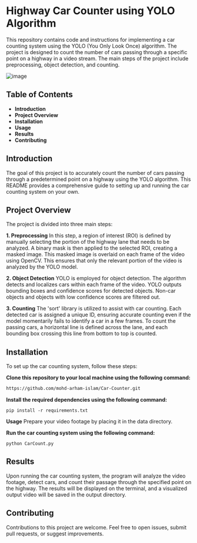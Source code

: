 # Highway Car Counter using YOLO Algorithm

This repository contains code and instructions for implementing a car counting system using the YOLO (You Only Look Once) algorithm. The project is designed to count the number of cars passing through a specific point on a highway in a video stream. The main steps of the project include preprocessing, object detection, and counting.

![image](https://github.com/mohd-arham-islam/Car-Counter/assets/111959286/35c13fe4-1ea5-4b08-953f-2d42ef8e9675)

## Table of Contents
* **Introduction**
* **Project Overview**
* **Installation**
* **Usage**
* **Results**
* **Contributing**

## Introduction
The goal of this project is to accurately count the number of cars passing through a predetermined point on a highway using the YOLO algorithm. This README provides a comprehensive guide to setting up and running the car counting system on your own.

## Project Overview
The project is divided into three main steps:

**1. Preprocessing**
In this step, a region of interest (ROI) is defined by manually selecting the portion of the highway lane that needs to be analyzed. A binary mask is then applied to the selected ROI, creating a masked image. This masked image is overlaid on each frame of the video using OpenCV. This ensures that only the relevant portion of the video is analyzed by the YOLO model.

**2. Object Detection**
YOLO is employed for object detection. The algorithm detects and localizes cars within each frame of the video. YOLO outputs bounding boxes and confidence scores for detected objects. Non-car objects and objects with low confidence scores are filtered out.

**3. Counting**
The 'sort' library is utilized to assist with car counting. Each detected car is assigned a unique ID, ensuring accurate counting even if the model momentarily fails to identify a car in a few frames. To count the passing cars, a horizontal line is defined across the lane, and each bounding box crossing this line from bottom to top is counted.

## Installation
To set up the car counting system, follow these steps:

**Clone this repository to your local machine using the following command:**

```bash
https://github.com/mohd-arham-islam/Car-Counter.git
```
**Install the required dependencies using the following command:**

```
pip install -r requirements.txt
```

**Usage**
Prepare your video footage by placing it in the data directory.

**Run the car counting system using the following command:**

```
python CarCount.py
```

## Results
Upon running the car counting system, the program will analyze the video footage, detect cars, and count their passage through the specified point on the highway. The results will be displayed on the terminal, and a visualized output video will be saved in the output directory.

## Contributing
Contributions to this project are welcome. Feel free to open issues, submit pull requests, or suggest improvements.





